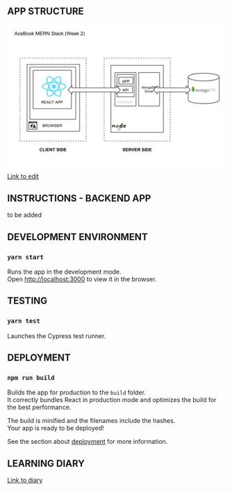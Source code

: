 ## APP STRUCTURE

![App Structure](public/twin-app-structure.png)
[Link to edit](https://docs.google.com/drawings/d/12MViyIlRmtywxoSqjt34os9ufxodbGYmP4twm8pGJaI/edit?usp=sharing)

## INSTRUCTIONS - BACKEND APP

to be added

## DEVELOPMENT ENVIRONMENT

### `yarn start`

Runs the app in the development mode.<br>
Open [http://localhost:3000](http://localhost:3000) to view it in the browser.

## TESTING

### `yarn test`

Launches the Cypress test runner.<br>

## DEPLOYMENT

### `npm run build`

Builds the app for production to the `build` folder.<br>
It correctly bundles React in production mode and optimizes the build for the best performance.

The build is minified and the filenames include the hashes.<br>
Your app is ready to be deployed!

See the section about [deployment](https://facebook.github.io/create-react-app/docs/deployment) for more information.

## LEARNING DIARY

[Link to diary](/)
